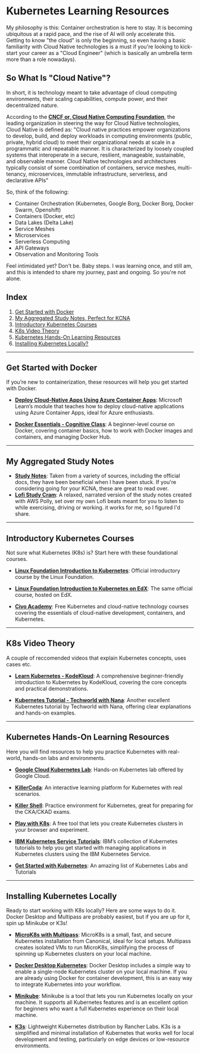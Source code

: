 # Kubernetes Learning Resources
My philosophy is this: Container orchestration is here to stay. It is becoming ubiquitous at a rapid pace, and the rise of AI will only accelerate this. Getting to know "the cloud" is only the beginning, so even having a basic familiarity with Cloud Native technologies is a must if you're looking to kick-start your career as a "Cloud Engineer" (which is basically an umbrella term more than a role nowadays).

## So What Is "Cloud Native"?
In short, it is technology meant to take advantage of cloud computing environments, their scaling capabilities, compute power, and their decentralized nature. 

According to the **[CNCF or, Cloud Native Computing Foundation](https://www.cncf.io)**, the leading organization in steering the way for Cloud Native technologies, Cloud Native is defined as:
"Cloud native practices empower organizations to develop, build, and deploy workloads in computing environments (public, private, hybrid cloud) to meet their organizational needs at scale in a programmatic and repeatable manner. It is characterized by loosely coupled systems that interoperate in a secure, resilient, manageable, sustainable, and observable manner. Cloud Native technologies and architectures typically consist of some combination of containers, service meshes, multi-tenancy, microservices, immutable infrastructure, serverless, and declarative APIs"

So, think of the following:
- Container Orchestration (Kubernetes, Google Borg, Docker Borg, Docker Swarm, Openshift)
- Containers (Docker, etc)
- Data Lakes (Delta Lake)
- Service Meshes
- Microservices
- Serverless Computing
- API Gateways
- Observation and Monitoring Tools

Feel intimidated yet? Don't be. Baby steps. I was learning once, and still am, and this is intended to share my journey, past and ongoing. So you're not alone.


## Index
1. [Get Started with Docker](#get-started-with-docker)
2. [My Aggregated Study Notes, Perfect for KCNA](#my-aggregated-study-notes)
3. [Introductory Kubernetes Courses](#introductory-kubernetes-courses)
4. [K8s Video Theory](#k8s-video-theory)
5. [Kubernetes Hands-On Learning Resources](#kubernetes-hands-on-learning-resources)
6. [Installing Kubernetes Locally?](#installing-kubernetes-locally)


---

## Get Started with Docker
If you’re new to containerization, these resources will help you get started with Docker.

- **[Deploy Cloud-Native Apps Using Azure Container Apps](https://learn.microsoft.com/en-us/credentials/applied-skills/deploy-cloud-native-apps-using-azure-container-apps/)**: Microsoft Learn’s module that teaches how to deploy cloud-native applications using Azure Container Apps, ideal for Azure enthusiasts.

- **[Docker Essentials - Cognitive Class](https://cognitiveclass.ai/courses/docker-essentials)**: A beginner-level course on Docker, covering container basics, how to work with Docker images and containers, and managing Docker Hub.

---

## My Aggregated Study Notes
- **[Study Notes]([https://github.com/catinahat85/gitgudatcloudnative/blob/70f4545885a26737713b22d0980f54445fcb4451/learning-resources/Kubernetes%20Cloud%20Native%20Study%20Guide.pdf](https://github.com/catinahat85/GitGudAtCloudNative/blob/main/learning-resources/kubernetes/Gui%CC%81a%20de%20estudio%20sobre%20Kubernetes%20y%20Cloud%20Native.docx))**: Taken from a variety of sources, including the official docs, they have been beneficial when I have been stuck. If you're considering going for your KCNA, these are great to read over.
- **[Lofi Study Cram](https://www.youtube.com/watch?v=ipDBBMcSJDM&ab_channel=CloudFiBeats)**: A relaxed, narrated version of the study notes created with AWS Polly, set over my own Lofi beats meant for you to listen to while exercising, driving or working. it works for me, so I figured I'd share.

---

## Introductory Kubernetes Courses
Not sure what Kubernetes (K8s) is? Start here with these foundational courses.

- **[Linux Foundation Introduction to Kubernetes](https://training.linuxfoundation.org/training/introduction-to-kubernetes/)**: Official introductory course by the Linux Foundation.
  
- **[Linux Foundation Introduction to Kubernetes on EdX](https://www.edx.org/learn/kubernetes/the-linux-foundation-introduction-to-kubernetes)**: The same official course, hosted on EdX.

- **[Civo Academy](https://www.civo.com/academy)**: Free Kubernetes and cloud-native technology courses covering the essentials of cloud-native development, containers, and Kubernetes.

---

## K8s Video Theory 
A couple of reccomended videos that explain Kubernetes concepts, uses cases etc.

- **[Learn Kubernetes - KodeKloud](https://youtu.be/XuSQU5Grv1g?si=cRYIMRJ74BC4FiT0)**: A comprehensive beginner-friendly introduction to Kubernetes by KodeKloud, covering the core concepts and practical demonstrations.

- **[Kubernetes Tutorial - Techworld with Nana](https://youtu.be/X48VuDVv0do?si=WtiwUqi1CHDnJum_)**: Another excellent Kubernetes tutorial by Techworld with Nana, offering clear explanations and hands-on examples.

---

## Kubernetes Hands-On Learning Resources
Here you will find resources to help you practice Kubernetes with real-world, hands-on labs and environments.

- **[Google Cloud Kubernetes Lab](https://www.cloudskillsboost.google/course_templates/783)**: Hands-on Kubernetes lab offered by Google Cloud.

- **[KillerCoda](https://killercoda.com/)**: An interactive learning platform for Kubernetes with real scenarios.

- **[Killer Shell](https://killer.sh/)**: Practice environment for Kubernetes, great for preparing for the CKA/CKAD exams.

- **[Play with K8s](https://labs.play-with-k8s.com/)**: A free tool that lets you create Kubernetes clusters in your browser and experiment.

- **[IBM Kubernetes Service Tutorials](https://www.ibm.com/products/kubernetes-service/kubernetes-tutorials)**: IBM’s collection of Kubernetes tutorials to help you get started with managing applications in Kubernetes clusters using the IBM Kubernetes Service.

- **[Get Started with Kubernetes](https://collabnix.github.io/kubelabs/)**: An amazing list of Kubernetes Labs and Tutorials
---

## Installing Kubernetes Locally
Ready to start working with K8s locally? Here are some ways to do it. Docker Desktop and Multipass are probably easiest, but if you are up for it, spin up Minikube or K3s!


- **[MicroK8s with Multipass](https://microk8s.io/docs/install-multipass)**: MicroK8s is a small, fast, and secure Kubernetes installation from Canonical, ideal for local setups. Multipass creates isolated VMs to run MicroK8s, simplifying the process of spinning up Kubernetes clusters on your local machine.

- **[Docker Desktop Kubernetes](https://docs.docker.com/desktop/kubernetes/)**: Docker Desktop includes a simple way to enable a single-node Kubernetes cluster on your local machine. If you are already using Docker for container development, this is an easy way to integrate Kubernetes into your workflow.

- **[Minikube](https://minikube.sigs.k8s.io/docs/)**: Minikube is a tool that lets you run Kubernetes locally on your machine. It supports all Kubernetes features and is an excellent option for beginners who want a full Kubernetes experience on their local machine.

- **[K3s](https://k3s.io/)**: Lightweight Kubernetes distribution by Rancher Labs. K3s is a simplified and minimal installation of Kubernetes that works well for local development and testing, particularly on edge devices or low-resource environments.



